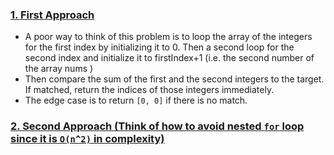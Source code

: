 ### <u>1. First Approach</u>
- A poor way to think of this problem is to loop the array of the integers for the first index by initializing it to 0.
Then a second loop for the second index and initialize it to firstIndex+1 (i.e. the second number of the array nums )
- Then compare the sum of the first and the second integers to the target. If matched, return the indices of those integers immediately.
- The edge case is to return <code>[0, 0]</code> if there is no match.

### <u>2. Second Approach (Think of how to avoid nested <code>for</code> loop since it is <code>O(n^2)</code> in complexity)</u>